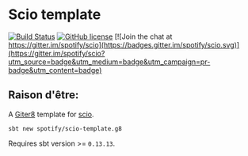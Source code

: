 Scio template
=============

[![Build Status](https://img.shields.io/circleci/project/github/spotify/scio-template.g8/master.svg)](https://circleci.com/gh/spotify/scio-template.g8)
[![GitHub license](https://img.shields.io/github/license/spotify/scio-template.g8.svg)](./LICENSE)
[![Join the chat at https://gitter.im/spotify/scio](https://badges.gitter.im/spotify/scio.svg)](https://gitter.im/spotify/scio?utm_source=badge&utm_medium=badge&utm_campaign=pr-badge&utm_content=badge)

## Raison d'être:

A [Giter8][g8] template for [scio][scio].

```
sbt new spotify/scio-template.g8
```

Requires sbt version >= `0.13.13`.

[g8]: http://www.foundweekends.org/giter8/
[scio]: http://github.com/spotify/scio/
